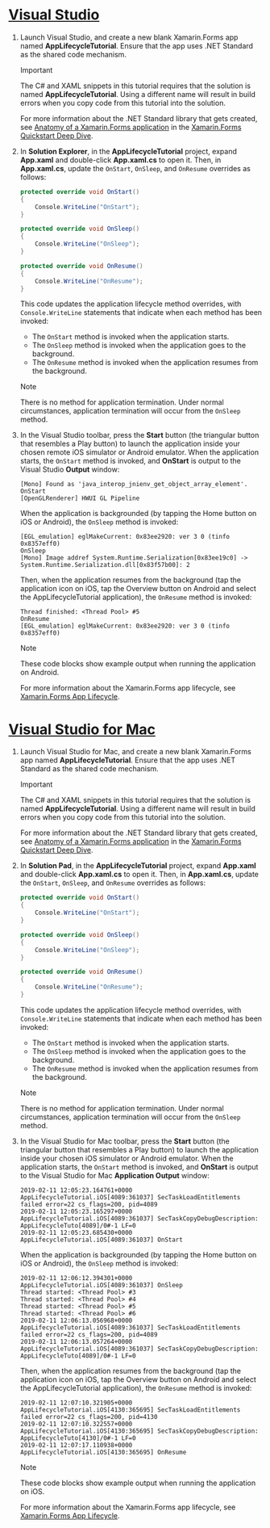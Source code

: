 # [Visual Studio](#tab/vswin)

1. Launch Visual Studio, and create a new blank Xamarin.Forms app named **AppLifecycleTutorial**. Ensure that the app uses .NET Standard as the shared code mechanism.

    > [!IMPORTANT]
    > The C# and XAML snippets in this tutorial requires that the solution is named **AppLifecycleTutorial**. Using a different name will result in build errors when you copy code from this tutorial into the solution.

    For more information about the .NET Standard library that gets created, see [Anatomy of a Xamarin.Forms application](~/get-started/first-app/index.md) in the [Xamarin.Forms Quickstart Deep Dive](~/get-started/first-app/index.md).

1. In **Solution Explorer**, in the **AppLifecycleTutorial** project, expand **App.xaml** and double-click **App.xaml.cs** to open it. Then, in **App.xaml.cs**, update the `OnStart`, `OnSleep`, and `OnResume` overrides as follows:

    ```csharp
    protected override void OnStart()
    {
        Console.WriteLine("OnStart");
    }

    protected override void OnSleep()
    {
        Console.WriteLine("OnSleep");
    }

    protected override void OnResume()
    {
        Console.WriteLine("OnResume");
    }
    ```

    This code updates the application lifecycle method overrides, with `Console.WriteLine` statements that indicate when each method has been invoked:

    - The `OnStart` method is invoked when the application starts.
    - The `OnSleep` method is invoked when the application goes to the background.
    - The `OnResume` method is invoked when the application resumes from the background.

    > [!NOTE]
    > There is no method for application termination. Under normal circumstances, application termination will occur from the `OnSleep` method.

1. In the Visual Studio toolbar, press the **Start** button (the triangular button that resembles a Play button) to launch the application inside your chosen remote iOS simulator or Android emulator. When the application starts, the `OnStart` method is invoked, and **OnStart** is output to the Visual Studio **Output** window:

    ```
    [Mono] Found as 'java_interop_jnienv_get_object_array_element'.
    OnStart
    [OpenGLRenderer] HWUI GL Pipeline
    ```

    When the application is backgrounded (by tapping the Home button on iOS or Android), the `OnSleep` method is invoked:

    ```
    [EGL_emulation] eglMakeCurrent: 0x83ee2920: ver 3 0 (tinfo 0x8357eff0)
    OnSleep
    [Mono] Image addref System.Runtime.Serialization[0x83ee19c0] -> System.Runtime.Serialization.dll[0x83f57b00]: 2
    ```

    Then, when the application resumes from the background (tap the application icon on iOS, tap the Overview button on Android and select the AppLifecycleTutorial application), the `OnResume` method is invoked:

    ```
    Thread finished: <Thread Pool> #5
    OnResume
    [EGL_emulation] eglMakeCurrent: 0x83ee2920: ver 3 0 (tinfo 0x8357eff0)
    ```

    > [!NOTE]
    > These code blocks show example output when running the application on Android.

    For more information about the Xamarin.Forms app lifecycle, see [Xamarin.Forms App Lifecycle](~/xamarin-forms/app-fundamentals/app-lifecycle.md).

# [Visual Studio for Mac](#tab/vsmac)

1. Launch Visual Studio for Mac, and create a new blank Xamarin.Forms app named **AppLifecycleTutorial**. Ensure that the app uses .NET Standard as the shared code mechanism.

    > [!IMPORTANT]
    > The C# and XAML snippets in this tutorial requires that the solution is named **AppLifecycleTutorial**. Using a different name will result in build errors when you copy code from this tutorial into the solution.

    For more information about the .NET Standard library that gets created, see [Anatomy of a Xamarin.Forms application](~/get-started/first-app/index.md) in the [Xamarin.Forms Quickstart Deep Dive](~/get-started/first-app/index.md).

1. In **Solution Pad**, in the **AppLifecycleTutorial** project, expand **App.xaml** and double-click **App.xaml.cs** to open it. Then, in **App.xaml.cs**, update the `OnStart`, `OnSleep`, and `OnResume` overrides as follows:

    ```csharp
    protected override void OnStart()
    {
        Console.WriteLine("OnStart");
    }

    protected override void OnSleep()
    {
        Console.WriteLine("OnSleep");
    }

    protected override void OnResume()
    {
        Console.WriteLine("OnResume");
    }
    ```

    This code updates the application lifecycle method overrides, with `Console.WriteLine` statements that indicate when each method has been invoked:

    - The `OnStart` method is invoked when the application starts.
    - The `OnSleep` method is invoked when the application goes to the background.
    - The `OnResume` method is invoked when the application resumes from the background.

    > [!NOTE]
    > There is no method for application termination. Under normal circumstances, application termination will occur from the `OnSleep` method.

1. In the Visual Studio for Mac toolbar, press the **Start** button (the triangular button that resembles a Play button) to launch the application inside your chosen iOS simulator or Android emulator. When the application starts, the `OnStart` method is invoked, and **OnStart** is output to the Visual Studio for Mac **Application Output** window:

    ```
    2019-02-11 12:05:23.164761+0000 AppLifecycleTutorial.iOS[4089:361037] SecTaskLoadEntitlements failed error=22 cs_flags=200, pid=4089
    2019-02-11 12:05:23.165297+0000 AppLifecycleTutorial.iOS[4089:361037] SecTaskCopyDebugDescription: AppLifecycleTuto[4089]/0#-1 LF=0
    2019-02-11 12:05:23.685430+0000 AppLifecycleTutorial.iOS[4089:361037] OnStart
    ```

    When the application is backgrounded (by tapping the Home button on iOS or Android), the `OnSleep` method is invoked:

    ```
    2019-02-11 12:06:12.394301+0000 AppLifecycleTutorial.iOS[4089:361037] OnSleep
    Thread started: <Thread Pool> #3
    Thread started: <Thread Pool> #4
    Thread started: <Thread Pool> #5
    Thread started: <Thread Pool> #6
    2019-02-11 12:06:13.056968+0000 AppLifecycleTutorial.iOS[4089:361037] SecTaskLoadEntitlements failed error=22 cs_flags=200, pid=4089
    2019-02-11 12:06:13.057264+0000 AppLifecycleTutorial.iOS[4089:361037] SecTaskCopyDebugDescription: AppLifecycleTuto[4089]/0#-1 LF=0
    ```

    Then, when the application resumes from the background (tap the application icon on iOS, tap the Overview button on Android and select the AppLifecycleTutorial application), the `OnResume` method is invoked:

    ```
    2019-02-11 12:07:10.321905+0000 AppLifecycleTutorial.iOS[4130:365695] SecTaskLoadEntitlements failed error=22 cs_flags=200, pid=4130
    2019-02-11 12:07:10.322557+0000 AppLifecycleTutorial.iOS[4130:365695] SecTaskCopyDebugDescription: AppLifecycleTuto[4130]/0#-1 LF=0
    2019-02-11 12:07:17.110938+0000 AppLifecycleTutorial.iOS[4130:365695] OnResume
    ```

    > [!NOTE]
    > These code blocks show example output when running the application on iOS.

    For more information about the Xamarin.Forms app lifecycle, see [Xamarin.Forms App Lifecycle](~/xamarin-forms/app-fundamentals/app-lifecycle.md).
